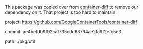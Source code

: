This package was copied over from [container-diff](https://github.com/GoogleContainerTools/container-diff) to remove our dependency on it. That project is too hard to maintain.

project: https://github.com/GoogleContainerTools/container-diff

commit: ae4befd09f92caf735cdd63794ae2fa9f2efc5e3

path: ./pkg/util